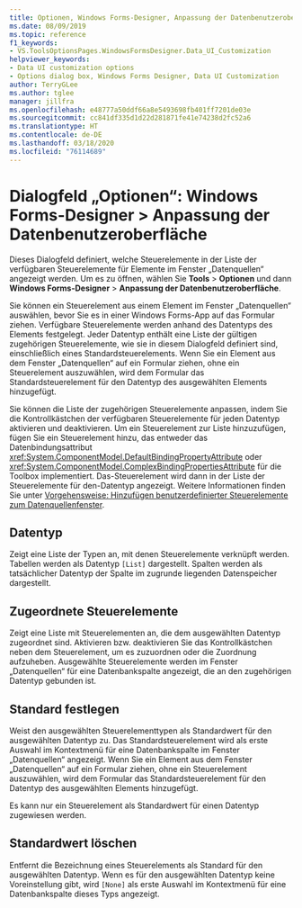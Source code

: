 ```yaml
---
title: Optionen, Windows Forms-Designer, Anpassung der Datenbenutzeroberfläche
ms.date: 08/09/2019
ms.topic: reference
f1_keywords:
- VS.ToolsOptionsPages.WindowsFormsDesigner.Data_UI_Customization
helpviewer_keywords:
- Data UI customization options
- Options dialog box, Windows Forms Designer, Data UI Customization
author: TerryGLee
ms.author: tglee
manager: jillfra
ms.openlocfilehash: e48777a50ddf66a8e5493698fb401ff7201de03e
ms.sourcegitcommit: cc841df335d1d22d281871fe41e74238d2fc52a6
ms.translationtype: HT
ms.contentlocale: de-DE
ms.lasthandoff: 03/18/2020
ms.locfileid: "76114689"
---
```

# <a name="options-dialog-box-windows-forms-designer--data-ui-customization"></a>Dialogfeld „Optionen“: Windows Forms-Designer > Anpassung der Datenbenutzeroberfläche

Dieses Dialogfeld definiert, welche Steuerelemente in der Liste der verfügbaren Steuerelemente für Elemente im Fenster „Datenquellen“ angezeigt werden. Um es zu öffnen, wählen Sie **Tools** > **Optionen** und dann **Windows Forms-Designer** > **Anpassung der Datenbenutzeroberfläche**.

Sie können ein Steuerelement aus einem Element im Fenster „Datenquellen“ auswählen, bevor Sie es in einer Windows Forms-App auf das Formular ziehen. Verfügbare Steuerelemente werden anhand des Datentyps des Elements festgelegt. Jeder Datentyp enthält eine Liste der gültigen zugehörigen Steuerelemente, wie sie in diesem Dialogfeld definiert sind, einschließlich eines Standardsteuerelements. Wenn Sie ein Element aus dem Fenster „Datenquellen“ auf ein Formular ziehen, ohne ein Steuerelement auszuwählen, wird dem Formular das Standardsteuerelement für den Datentyp des ausgewählten Elements hinzugefügt.

Sie können die Liste der zugehörigen Steuerelemente anpassen, indem Sie die Kontrollkästchen der verfügbaren Steuerelemente für jeden Datentyp aktivieren und deaktivieren. Um ein Steuerelement zur Liste hinzuzufügen, fügen Sie ein Steuerelement hinzu, das entweder das Datenbindungsattribut <xref:System.ComponentModel.DefaultBindingPropertyAttribute> oder <xref:System.ComponentModel.ComplexBindingPropertiesAttribute> für die Toolbox implementiert. Das-Steuerelement wird dann in der Liste der Steuerelemente für den-Datentyp angezeigt. Weitere Informationen finden Sie unter [Vorgehensweise: Hinzufügen benutzerdefinierter Steuerelemente zum Datenquellenfenster](../..//data-tools/add-custom-controls-to-the-data-sources-window.md).

## <a name="data-type"></a>Datentyp

Zeigt eine Liste der Typen an, mit denen Steuerelemente verknüpft werden. Tabellen werden als Datentyp `[List]` dargestellt. Spalten werden als tatsächlicher Datentyp der Spalte im zugrunde liegenden Datenspeicher dargestellt.

## <a name="associated-controls"></a>Zugeordnete Steuerelemente

Zeigt eine Liste mit Steuerelementen an, die dem ausgewählten Datentyp zugeordnet sind. Aktivieren bzw. deaktivieren Sie das Kontrollkästchen neben dem Steuerelement, um es zuzuordnen oder die Zuordnung aufzuheben. Ausgewählte Steuerelemente werden im Fenster „Datenquellen“ für eine Datenbankspalte angezeigt, die an den zugehörigen Datentyp gebunden ist.

## <a name="set-default"></a>Standard festlegen

Weist den ausgewählten Steuerelementtypen als Standardwert für den ausgewählten Datentyp zu. Das Standardsteuerelement wird als erste Auswahl im Kontextmenü für eine Datenbankspalte im Fenster „Datenquellen“ angezeigt. Wenn Sie ein Element aus dem Fenster „Datenquellen“ auf ein Formular ziehen, ohne ein Steuerelement auszuwählen, wird dem Formular das Standardsteuerelement für den Datentyp des ausgewählten Elements hinzugefügt.

Es kann nur ein Steuerelement als Standardwert für einen Datentyp zugewiesen werden.

## <a name="clear-default"></a>Standardwert löschen

Entfernt die Bezeichnung eines Steuerelements als Standard für den ausgewählten Datentyp. Wenn es für den ausgewählten Datentyp keine Voreinstellung gibt, wird `[None]` als erste Auswahl im Kontextmenü für eine Datenbankspalte dieses Typs angezeigt.
